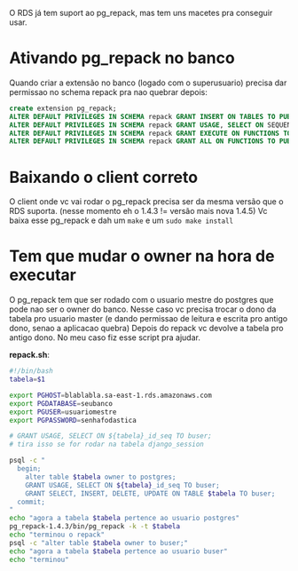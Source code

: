 O RDS já tem suport ao pg_repack, mas tem uns macetes pra conseguir usar.

# Ativando pg_repack no banco

Quando criar a extensão no banco (logado com o superusuario) precisa dar permissao no schema repack pra nao quebrar depois:

```sql
create extension pg_repack;
ALTER DEFAULT PRIVILEGES IN SCHEMA repack GRANT INSERT ON TABLES TO PUBLIC;
ALTER DEFAULT PRIVILEGES IN SCHEMA repack GRANT USAGE, SELECT ON SEQUENCES TO PUBLIC;
ALTER DEFAULT PRIVILEGES IN SCHEMA repack GRANT EXECUTE ON FUNCTIONS TO PUBLIC ;
ALTER DEFAULT PRIVILEGES IN SCHEMA repack GRANT ALL ON FUNCTIONS TO PUBLIC ;
```

# Baixando o client correto
O client onde vc vai rodar o pg_repack precisa ser da mesma versão que o RDS suporta. (nesse momento eh o 1.4.3 != versão mais nova 1.4.5)
Vc baixa esse pg_repack e dah um `make` e um `sudo make install`

# Tem que mudar o owner na hora de executar

O pg_repack tem que ser rodado com o usuario mestre do postgres que pode nao ser o owner do banco.
Nesse caso vc precisa trocar o dono da tabela pro usuario master (e dando permissao de leitura e escrita pro antigo dono, senao a aplicacao quebra)
Depois do repack vc devolve a tabela pro antigo dono. No meu caso fiz esse script pra ajudar.

**repack.sh**:
```bash
#!/bin/bash
tabela=$1

export PGHOST=blablabla.sa-east-1.rds.amazonaws.com
export PGDATABASE=seubanco
export PGUSER=usuariomestre
export PGPASSWORD=senhafodastica

# GRANT USAGE, SELECT ON ${tabela}_id_seq TO buser;
# tira isso se for rodar na tabela django_session

psql -c "
  begin;
    alter table $tabela owner to postgres;
    GRANT USAGE, SELECT ON ${tabela}_id_seq TO buser;
    GRANT SELECT, INSERT, DELETE, UPDATE ON TABLE $tabela TO buser;
  commit;
"
echo "agora a tabela $tabela pertence ao usuario postgres"
pg_repack-1.4.3/bin/pg_repack -k -t $tabela
echo "terminou o repack"
psql -c "alter table $tabela owner to buser;"
echo "agora a tabela $tabela pertence ao usuario buser"
echo "terminou"
```
